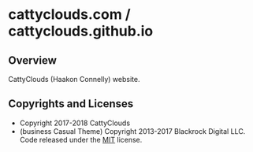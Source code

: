 # cattyclouds.com / cattyclouds.github.io

## Overview
CattyClouds (Haakon Connelly) website.

## Copyrights and Licenses

* Copyright 2017-2018 CattyClouds
* (business Casual Theme) Copyright 2013-2017 Blackrock Digital LLC. Code released under the [MIT](https://github.com/BlackrockDigital/startbootstrap-business-casual/blob/gh-pages/LICENSE) license.
